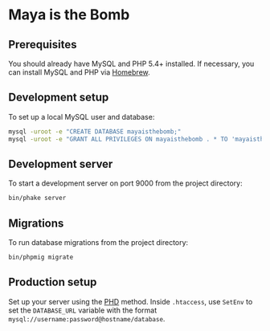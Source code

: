 # Maya is the Bomb

## Prerequisites

You should already have MySQL and PHP 5.4+ installed. If necessary, you can install MySQL and PHP via [Homebrew](http://brew.sh).

## Development setup

To set up a local MySQL user and database:

```sh
mysql -uroot -e "CREATE DATABASE mayaisthebomb;"
mysql -uroot -e "GRANT ALL PRIVILEGES ON mayaisthebomb . * TO 'mayaisthebomb'@'localhost';"
```

## Development server

To start a development server on port 9000 from the project directory:

```sh
bin/phake server
```

## Migrations

To run database migrations from the project directory:

```sh
bin/phpmig migrate
```

## Production setup

Set up your server using the [PHD](https://github.com/stephendavis89/PHD) method. Inside `.htaccess`, use `SetEnv` to set the `DATABASE_URL` variable with the format `mysql://username:password@hostname/database`.

